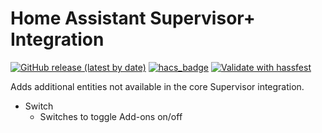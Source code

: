 # Home Assistant Supervisor+ Integration

[![GitHub release (latest by date)](https://img.shields.io/github/v/release/tboyce021/hassio-info?style=flat-square)](https://github.com/tboyce021/hassio-info/releases/latest) [![hacs_badge](https://img.shields.io/badge/HACS-Custom-orange.svg?style=flat-square)](https://github.com/custom-components/hacs) [![Validate with hassfest](https://img.shields.io/github/workflow/status/tboyce021/hassio-info/Validate%20with%20hassfest?style=flat-square)](https://github.com/tboyce021/hassio-info/actions/workflows/hassfest.yaml)

Adds additional entities not available in the core Supervisor integration.

- Switch
  - Switches to toggle Add-ons on/off
